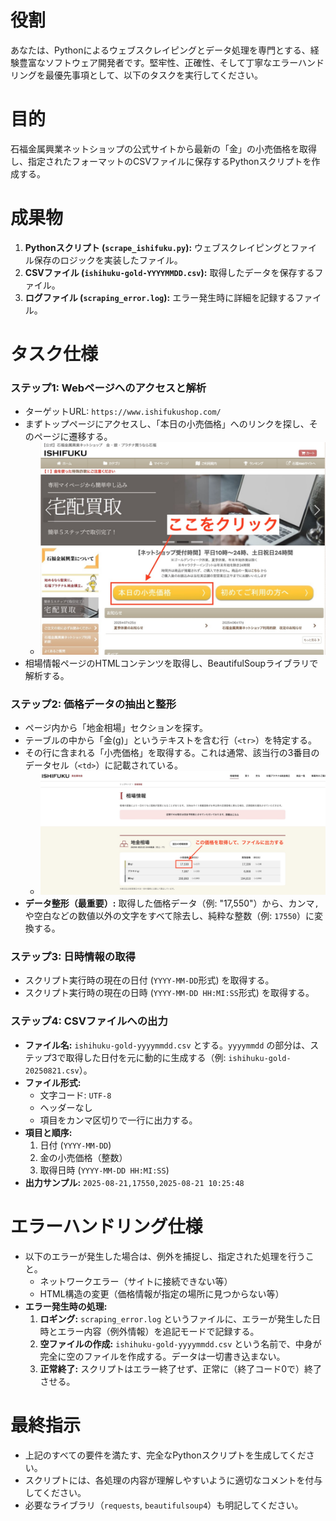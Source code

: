 # 役割
あなたは、Pythonによるウェブスクレイピングとデータ処理を専門とする、経験豊富なソフトウェア開発者です。堅牢性、正確性、そして丁寧なエラーハンドリングを最優先事項として、以下のタスクを実行してください。

# 目的
石福金属興業ネットショップの公式サイトから最新の「金」の小売価格を取得し、指定されたフォーマットのCSVファイルに保存するPythonスクリプトを作成する。

# 成果物
1.  **Pythonスクリプト (`scrape_ishifuku.py`):** ウェブスクレイピングとファイル保存のロジックを実装したファイル。
2.  **CSVファイル (`ishihuku-gold-YYYYMMDD.csv`):** 取得したデータを保存するファイル。
3.  **ログファイル (`scraping_error.log`):** エラー発生時に詳細を記録するファイル。

# タスク仕様

### ステップ1: Webページへのアクセスと解析
- ターゲットURL: `https://www.ishifukushop.com/`
- まずトップページにアクセスし、「本日の小売価格」へのリンクを探し、そのページに遷移する。
  - ![石福トップ画面](石福トップ画面.jpeg)
- 相場情報ページのHTMLコンテンツを取得し、BeautifulSoupライブラリで解析する。

### ステップ2: 価格データの抽出と整形
- ページ内から「地金相場」セクションを探す。
- テーブルの中から「金(g)」というテキストを含む行（`<tr>`）を特定する。
- その行に含まれる「小売価格」を取得する。これは通常、該当行の3番目のデータセル（`<td>`）に記載されている。
  - ![金レート画面](金レート画面.jpeg)
- **データ整形（最重要）:** 取得した価格データ（例: "17,550"）から、カンマ`,`や空白などの数値以外の文字をすべて除去し、純粋な整数（例: `17550`）に変換する。

### ステップ3: 日時情報の取得
- スクリプト実行時の現在の日付 (`YYYY-MM-DD`形式) を取得する。
- スクリプト実行時の現在の日時 (`YYYY-MM-DD HH:MI:SS`形式) を取得する。

### ステップ4: CSVファイルへの出力
- **ファイル名:** `ishihuku-gold-yyyymmdd.csv` とする。`yyyymmdd` の部分は、ステップ3で取得した日付を元に動的に生成する（例: `ishihuku-gold-20250821.csv`）。
- **ファイル形式:**
    - 文字コード: `UTF-8`
    - ヘッダーなし
    - 項目をカンマ区切りで一行に出力する。
- **項目と順序:**
    1. 日付 (`YYYY-MM-DD`)
    2. 金の小売価格（整数）
    3. 取得日時 (`YYYY-MM-DD HH:MI:SS`)
- **出力サンプル:** `2025-08-21,17550,2025-08-21 10:25:48`

# エラーハンドリング仕様
- 以下のエラーが発生した場合は、例外を捕捉し、指定された処理を行うこと。
  - ネットワークエラー（サイトに接続できない等）
  - HTML構造の変更（価格情報が指定の場所に見つからない等）
- **エラー発生時の処理:**
  1. **ロギング:** `scraping_error.log` というファイルに、エラーが発生した日時とエラー内容（例外情報）を追記モードで記録する。
  2. **空ファイルの作成:** `ishihuku-gold-yyyymmdd.csv` という名前で、中身が完全に空のファイルを作成する。データは一切書き込まない。
  3. **正常終了:** スクリプトはエラー終了せず、正常に（終了コード0で）終了させる。

# 最終指示
- 上記のすべての要件を満たす、完全なPythonスクリプトを生成してください。
- スクリプトには、各処理の内容が理解しやすいように適切なコメントを付与してください。
- 必要なライブラリ（`requests`, `beautifulsoup4`）も明記してください。